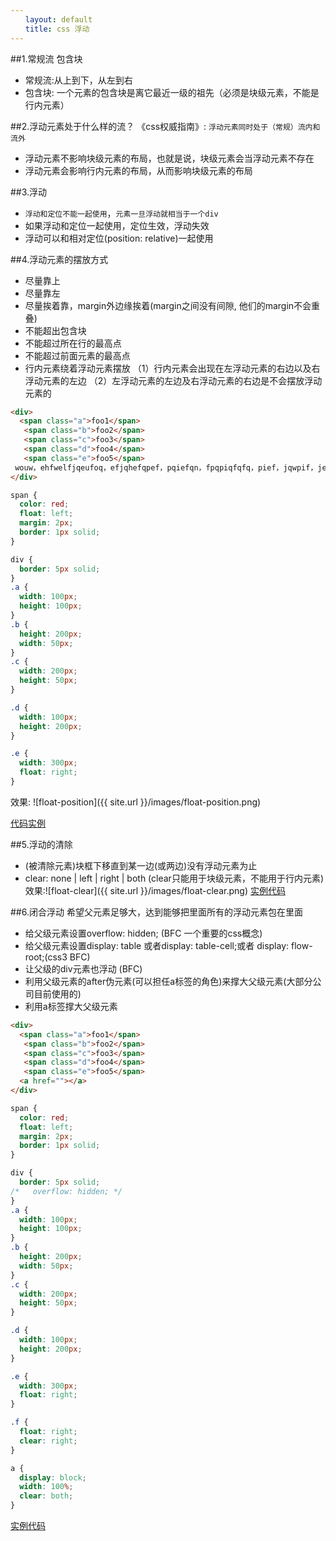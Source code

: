```yaml
---
　　layout: default
　　title: css 浮动
---
```


##1.常规流 包含块

- 常规流:从上到下，从左到右
- 包含块: 一个元素的包含块是离它最近一级的祖先（必须是块级元素，不能是行内元素）


##2.浮动元素处于什么样的流？
《css权威指南》: `浮动元素同时处于（常规）流内和流外`

- 浮动元素不影响块级元素的布局，也就是说，块级元素会当浮动元素不存在
- 浮动元素会影响行内元素的布局，从而影响块级元素的布局

##3.浮动
- `浮动和定位不能一起使用`，`元素一旦浮动就相当于一个div`
- 如果浮动和定位一起使用，定位生效，浮动失效
- 浮动可以和相对定位(position: relative)一起使用

##4.浮动元素的摆放方式
- 尽量靠上
- 尽量靠左
- 尽量挨着靠，margin外边缘挨着(margin之间没有间隙, 他们的margin不会重叠)
- 不能超出包含块
- 不能超过所在行的最高点
- 不能超过前面元素的最高点
- 行内元素绕着浮动元素摆放
（1）行内元素会出现在左浮动元素的右边以及右浮动元素的左边
（2）左浮动元素的左边及右浮动元素的右边是不会摆放浮动元素的

```html
<div>
  <span class="a">foo1</span>
   <span class="b">foo2</span>
   <span class="c">foo3</span>
   <span class="d">foo4</span>
   <span class="e">foo5</span>
 wouw，ehfwelfjqeufoq，efjqhefqpef，pqiefqn，fpqpiqfqfq，pief，jqwpif，jewqihf，qifhqwifoqwp，ufqjefq，qpiefpqijfqief，jqoej，fqie，jfq，kjfejfoq，je<span>enfqifj，</span>fjqwie，fqwfqj，feioqf，efneifhiqe，fqefqefqefqg，iupgnbqweifehgehiwo，weofweofwehgoiegoehgowe，ogw，egwgqgq
</div>
```

```css
span {
  color: red;
  float: left;
  margin: 2px;
  border: 1px solid;
}

div {
  border: 5px solid;
}
.a {
  width: 100px;
  height: 100px;
}
.b {
  height: 200px;
  width: 50px;
}
.c {
  width: 200px;
  height: 50px;
}

.d {
  width: 100px;
  height: 200px;
}

.e {
  width: 300px;
  float: right;
}
```
效果:
![float-position]({{ site.url }}/images/float-position.png)

[代码实例](https://codepen.io/AILINGANGEL/pen/bKKqWX)

##5.浮动的清除
- (被清除元素)块框下移直到某一边(或两边)没有浮动元素为止
- clear: none | left | right | both (clear只能用于块级元素，不能用于行内元素)
效果:![float-clear]({{ site.url }}/images/float-clear.png)
[实例代码](https://codepen.io/AILINGANGEL/pen/ERRWpb)

##6.闭合浮动
希望父元素足够大，达到能够把里面所有的浮动元素包在里面

- 给父级元素设置overflow: hidden; (BFC 一个重要的css概念)
- 给父级元素设置display: table 或者display: table-cell;或者 display: flow-root;(css3 BFC)
- 让父级的div元素也浮动 (BFC)
- 利用父级元素的after伪元素(可以担任a标签的角色)来撑大父级元素(大部分公司目前使用的)
- 利用a标签撑大父级元素
```html
<div>
  <span class="a">foo1</span>
   <span class="b">foo2</span>
   <span class="c">foo3</span>
   <span class="d">foo4</span>
   <span class="e">foo5</span>
  <a href=""></a>
</div>
```

```css
span {
  color: red;
  float: left;
  margin: 2px;
  border: 1px solid;
}

div {
  border: 5px solid;
/*   overflow: hidden; */
}
.a {
  width: 100px;
  height: 100px;
}
.b {
  height: 200px;
  width: 50px;
}
.c {
  width: 200px;
  height: 50px;
}

.d {
  width: 100px;
  height: 200px;
}

.e {
  width: 300px;
  float: right;
}

.f {
  float: right;
  clear: right;
}

a {
  display: block;
  width: 100%;
  clear: both;
}
```

[实例代码](https://codepen.io/AILINGANGEL/pen/vrrxoM?editors=1100)